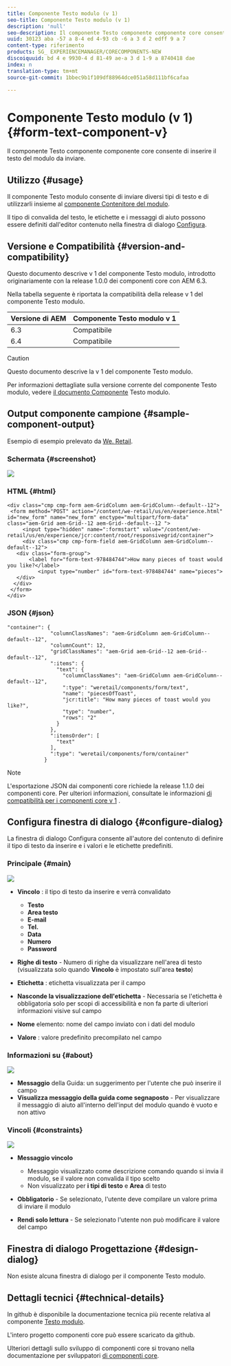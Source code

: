 ```yaml
---
title: Componente Testo modulo (v 1)
seo-title: Componente Testo modulo (v 1)
description: 'null'
seo-description: Il componente Testo componente componente core consente di inserire il testo del modulo da inviare.
uuid: 30123 aba -57 a 8-4 ed 4-93 cb -6 a 3 d 2 edff 9 a 7
content-type: riferimento
products: SG_ EXPERIENCEMANAGER/CORECOMPONENTS-NEW
discoiquuid: bd 4 e 9930-4 d 81-49 ae-a 3 d 1-9 a 8740418 dae
index: n
translation-type: tm+mt
source-git-commit: 1bbec9b1f109df88964dce051a58d111bf6cafaa

---
```



# Componente Testo modulo (v 1){#form-text-component-v}

Il componente Testo componente componente core consente di inserire il testo del modulo da inviare.

## Utilizzo {#usage}

Il componente Testo modulo consente di inviare diversi tipi di testo e di utilizzarli insieme al [componente Contenitore del modulo](form-container.md).

Il tipo di convalida del testo, le etichette e i messaggi di aiuto possono essere definiti dall&#39;editor contenuto nella finestra di dialogo [Configura](form-text-v1.md#main-pars_title).

## Versione e Compatibilità {#version-and-compatibility}

Questo documento descrive v 1 del componente Testo modulo, introdotto originariamente con la release 1.0.0 dei componenti core con AEM 6.3.

Nella tabella seguente è riportata la compatibilità della release v 1 del componente Testo modulo.

| Versione di AEM | Componente Testo modulo v 1 |
|--- |--- |
| 6.3 | Compatibile |
| 6.4 | Compatibile |

>[!CAUTION]
>
>Questo documento descrive la v 1 del componente Testo modulo.
>
>Per informazioni dettagliate sulla versione corrente del componente Testo modulo, vedere [il documento Componente](form-text.md) Testo modulo.

## Output componente campione {#sample-component-output}

Esempio di esempio prelevato da [We. Retail](https://helpx.adobe.com/experience-manager/6-4/sites/developing/using/we-retail.html).

### Schermata {#screenshot}

![](assets/chlimage_1-22.png)

### HTML {#html}

```
<div class="cmp cmp-form aem-GridColumn aem-GridColumn--default--12">
 <form method="POST" action="/content/we-retail/us/en/experience.html" id="new_form" name="new_form" enctype="multipart/form-data" class="aem-Grid aem-Grid--12 aem-Grid--default--12 ">
     <input type="hidden" name=":formstart" value="/content/we-retail/us/en/experience/jcr:content/root/responsivegrid/container">
     <div class="cmp cmp-form-field aem-GridColumn aem-GridColumn--default--12">
   <div class="form-group">
       <label for="form-text-978484744">How many pieces of toast would you like?</label>
          <input type="number" id="form-text-978484744" name="pieces">
   </div>
  </div>
 </form>
</div>
```

### JSON {#json}

```
"container": {
              "columnClassNames": "aem-GridColumn aem-GridColumn--default--12",
              "columnCount": 12,
              "gridClassNames": "aem-Grid aem-Grid--12 aem-Grid--default--12",
              ":items": {
                "text": {
                  "columnClassNames": "aem-GridColumn aem-GridColumn--default--12",
                  ":type": "weretail/components/form/text",
                  "name": "piecesOfToast",
                  "jcr:title": "How many pieces of toast would you like?",
                  "type": "number",
                  "rows": "2"
                }
              },
              ":itemsOrder": [
                "text"
              ],
              ":type": "weretail/components/form/container"
            }
```

>[!NOTE]
>
>L&#39;esportazione JSON dai componenti core richiede la release 1.1.0 dei componenti core. Per ulteriori informazioni, consultate le informazioni [di compatibilità per i componenti core v 1](versions.md#main-pars_title_236368006) .

## Configura finestra di dialogo {#configure-dialog}

La finestra di dialogo Configura consente all&#39;autore del contenuto di definire il tipo di testo da inserire e i valori e le etichette predefiniti.

### Principale {#main}

![](assets/chlimage_1-23.png)

* **Vincolo** : il tipo di testo da inserire e verrà convalidato

   * **Testo**
   * **Area testo**
   * **E-mail**
   * **Tel.**
   * **Data**
   * **Numero**
   * **Password**

* **Righe di testo** - Numero di righe da visualizzare nell&#39;area di testo (visualizzata solo quando **Vincolo** è impostato sull&#39;area **testo**)

* **Etichetta** : etichetta visualizzata per il campo
* **Nasconde la visualizzazione dell&#39;etichetta** - Necessaria se l&#39;etichetta è obbligatoria solo per scopi di accessibilità e non fa parte di ulteriori informazioni visive sul campo
* **Nome** elemento: nome del campo inviato con i dati del modulo
* **Valore** : valore predefinito precompilato nel campo

### Informazioni su {#about}

![](assets/chlimage_1-24.png)

* **Messaggio** della Guida: un suggerimento per l&#39;utente che può inserire il campo
* **Visualizza messaggio della guida come segnaposto** - Per visualizzare il messaggio di aiuto all&#39;interno dell&#39;input del modulo quando è vuoto e non attivo

### Vincoli {#constraints}

![](assets/chlimage_1-25.png)

* **Messaggio vincolo**

   * Messaggio visualizzato come descrizione comando quando si invia il modulo, se il valore non convalida il tipo scelto
   * Non visualizzato per **i tipi di testo** e **Area** di testo

* **Obbligatorio** - Se selezionato, l&#39;utente deve compilare un valore prima di inviare il modulo
* **Rendi solo lettura** - Se selezionato l&#39;utente non può modificare il valore del campo

## Finestra di dialogo Progettazione {#design-dialog}

Non esiste alcuna finestra di dialogo per il componente Testo modulo.

## Dettagli tecnici {#technical-details}

In github è disponibile la documentazione tecnica più recente relativa al componente [Testo modulo](https://github.com/adobe/aem-core-wcm-components/tree/master/content/src/content/jcr_root/apps/core/wcm/components/form/text/v1/text).

L&#39;intero progetto componenti core può essere scaricato da github.

Ulteriori dettagli sullo sviluppo di componenti core si trovano nella documentazione per sviluppatori [di componenti core](developing.md).
